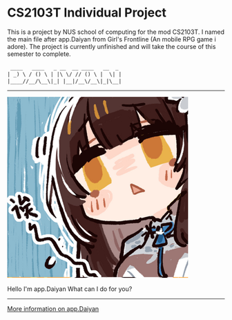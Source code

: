 # CS2103T Individual Project
This is a project by NUS school of computing for the mod CS2103T. I named the main file after app.Daiyan from Girl's Frontline (An mobile RPG game i adore). The project is currently unfinished and will take the course of this semester to complete.
```
 ____   ____   _ __  __ ____   __  _ 
| _) \ / () \ | |\ \/ // () \ |  \| |
|____//__/\__\|_| |__|/__\/__\|_|\__|
```
__________________________________________
![app.Daiyan](https://github.com/lyhthaddeus/ip/blob/master/Daiyan.png)

Hello I'm app.Daiyan
What can I do for you?
__________________________________________

[More information on app.Daiyan](https://iopwiki.com/wiki/app.Daiyan)



